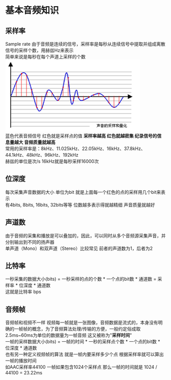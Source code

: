 # 基本音频知识

## 采样率
Sample rate 由于音频是连续的信号，采样率是每秒从连续信号中提取并组成离散信号的采样个数，用赫兹Hz来表示  
简单来说是每秒在每个声道上采样的个数  
![sample_rate](img/sampleRate.png)  
蓝色代表音频信号 红色就是采样点的值 **采样率越高 红色就越密集 纪录信号的信息量越大 音频质量就越高**  
常用的采样率是：8kHz、11.025kHz、22.05kHz、16kHz、37.8kHz、44.1kHz、48kHz、96kHz、192kHz  
赫兹的单位是次/s  16kHz就是每秒采样16000次  

## 位深度
每次采集声音数据的大小 单位为bit 就是上面每一个红色的点的采样用几个bit来表示  
有4bits, 8bits, 16bits, 32bits等等 位数越多表示得就越精细 声音质量就越好  

## 声道数
由于音频的采集和播放是可以叠加的，因此，可以同时从多个音频源采集声音，并分别输出到不同的扬声器  
单声道（Mono）和双声道（Stereo）比较常见 前者的声道数为1，后者为2  

## 比特率
一秒采集的数据大小(bits) = 一秒采样的点的个数 * 一个点的bit数 * 通道数 = 采样率 * 位深度 * 通道数  
这就是比特率 bps  

## 音频帧
音频帧和视频不一样 视频每一帧就是一张图像，音频数据是流式的，本身没有明确的一帧帧的概念，为了音频算法处理/传输的方便，一般约定俗成取2.5ms~60ms为单位的数据量为一帧音频 这又被称为"**采样时间**"   
一帧的采样数据大小(bits) = 一帧的时间 * 一秒的采样点个数 * 一个点的bit数 * 位深度 * 通道数  
也有另一种定义视频帧的算法 就是一帧内要采样多少个点 根据采样率就可以算出一帧的播放时间  
如AAC采样率44100 一帧如果包含1024个采样点 那么一帧的时间就是 1024 / 44100 = 23.22ms  




